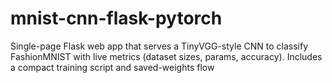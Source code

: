 # mnist-cnn-flask-pytorch
Single-page Flask web app that serves a TinyVGG-style CNN to classify FashionMNIST with live metrics (dataset sizes, params, accuracy). Includes a compact training script and saved-weights flow
